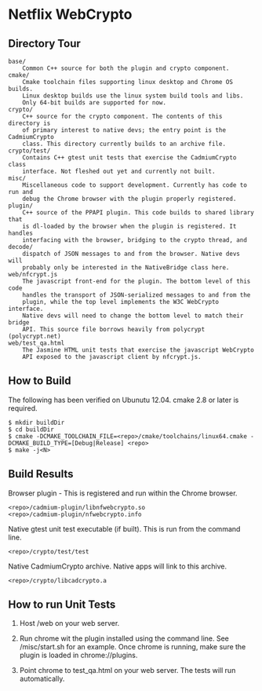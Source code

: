 Netflix WebCrypto
================================

Directory Tour
--------------

    base/
        Common C++ source for both the plugin and crypto component.
    cmake/
        Cmake toolchain files supporting linux desktop and Chrome OS builds.
        Linux desktop builds use the linux system build tools and libs.
        Only 64-bit builds are supported for now.
    crypto/
        C++ source for the crypto component. The contents of this directory is
        of primary interest to native devs; the entry point is the CadmiumCrypto
        class. This directory currently builds to an archive file.
    crypto/test/
        Contains C++ gtest unit tests that exercise the CadmiumCrypto class
        interface. Not fleshed out yet and currently not built.
    misc/
        Miscellaneous code to support development. Currently has code to run and
        debug the Chrome browser with the plugin properly registered.
    plugin/
        C++ source of the PPAPI plugin. This code builds to shared library that
        is dl-loaded by the browser when the plugin is registered. It handles
        interfacing with the browser, bridging to the crypto thread, and decode/
        dispatch of JSON messages to and from the browser. Native devs will
        probably only be interested in the NativeBridge class here.
    web/nfcrypt.js
        The javascript front-end for the plugin. The bottom level of this code
        handles the transport of JSON-serialized messages to and from the
        plugin, while the top level implements the W3C WebCrypto interface.
        Native devs will need to change the bottom level to match their bridge
        API. This source file borrows heavily from polycrypt (polycrypt.net)
    web/test_qa.html
        The Jasmine HTML unit tests that exercise the javascript WebCrypto
        API exposed to the javascript client by nfcrypt.js.
        

How to Build
------------
The following has been verified on Ubunutu 12.04. cmake 2.8 or later is required.

    $ mkdir buildDir
    $ cd buildDir
    $ cmake -DCMAKE_TOOLCHAIN_FILE=<repo>/cmake/toolchains/linux64.cmake -DCMAKE_BUILD_TYPE=[Debug|Release] <repo>
    $ make -j<N>

Build Results
-------------

Browser plugin - This is registered and run within the Chrome browser.

    <repo>/cadmium-plugin/libnfwebcrypto.so
    <repo>/cadmium-plugin/nfwebcrypto.info
    
Native gtest unit test executable (if built). This is run from the command
line.

    <repo>/crypto/test/test
    
Native CadmiumCrypto archive. Native apps will link to this archive.

    <repo>/crypto/libcadcrypto.a


How to run Unit Tests
---------------------

1. Host <repo>/web on your web server.

2. Run chrome wit the plugin installed using the command line. See
<repo>/misc/start.sh for an example. Once chrome is running, make sure the
plugin is loaded in chrome://plugins.

3. Point chrome to test_qa.html on your web server. The tests will run
automatically. 

